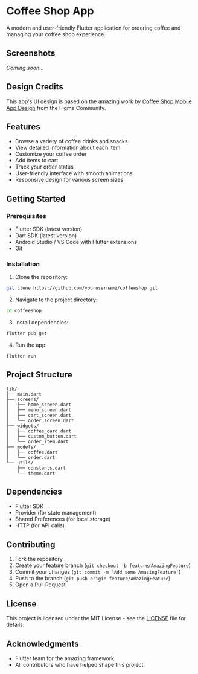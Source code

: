 # Coffee Shop App

A modern and user-friendly Flutter application for ordering coffee and managing your coffee shop experience.

## Screenshots

*Coming soon...*

## Design Credits

This app's UI design is based on the amazing work by [Coffee Shop Mobile App Design](https://www.figma.com/community/file/1116708627748807811/coffee-shop-mobile-app-design) from the Figma Community.

## Features

- Browse a variety of coffee drinks and snacks
- View detailed information about each item
- Customize your coffee order
- Add items to cart
- Track your order status
- User-friendly interface with smooth animations
- Responsive design for various screen sizes

## Getting Started

### Prerequisites

- Flutter SDK (latest version)
- Dart SDK (latest version)
- Android Studio / VS Code with Flutter extensions
- Git

### Installation

1. Clone the repository:
```bash
git clone https://github.com/yourusername/coffeeshop.git
```

2. Navigate to the project directory:
```bash
cd coffeeshop
```

3. Install dependencies:
```bash
flutter pub get
```

4. Run the app:
```bash
flutter run
```

## Project Structure

```
lib/
├── main.dart
├── screens/
│   ├── home_screen.dart
│   ├── menu_screen.dart
│   ├── cart_screen.dart
│   └── order_screen.dart
├── widgets/
│   ├── coffee_card.dart
│   ├── custom_button.dart
│   └── order_item.dart
├── models/
│   ├── coffee.dart
│   └── order.dart
└── utils/
    ├── constants.dart
    └── theme.dart
```

## Dependencies

- Flutter SDK
- Provider (for state management)
- Shared Preferences (for local storage)
- HTTP (for API calls)

## Contributing

1. Fork the repository
2. Create your feature branch (`git checkout -b feature/AmazingFeature`)
3. Commit your changes (`git commit -m 'Add some AmazingFeature'`)
4. Push to the branch (`git push origin feature/AmazingFeature`)
5. Open a Pull Request

## License

This project is licensed under the MIT License - see the [LICENSE](LICENSE) file for details.

## Acknowledgments

- Flutter team for the amazing framework
- All contributors who have helped shape this project

